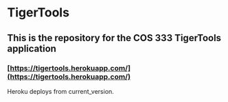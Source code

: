 # TigerTools
## This is the repository for the COS 333 TigerTools application
### [https://tigertools.herokuapp.com/](https://tigertools.herokuapp.com/)
Heroku deploys from current_version.
